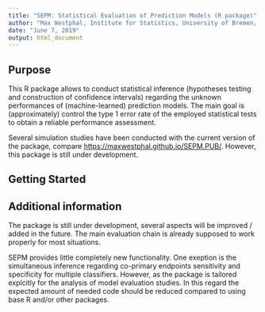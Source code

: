 ```yaml
---
title: "SEPM: Statistical Evaluation of Prediction Models (R package)"
author: "Max Westphal, Institute for Statistics, University of Bremen, Germany (mwestphal@uni-bremen.de)"
date: "June 7, 2019"
output: html_document
---
```


## Purpose

This R package allows to conduct statistical inference (hypotheses testing and 
construction of confidence intervals) regarding the unknown performances of (machine-learned)
prediction models. The main goal is (approximately) control the type 1 error rate of the employed
statistical tests to obtain a reliable performance assessment.

Several simulation studies have been conducted with the current version of the package, compare https://maxwestphal.github.io/SEPM.PUB/. 
However, this package is still under development.

## Getting Started


## Additional information

The package is still under development, several aspects will be improved / added in the future.
The main evaluation chain is already supposed to work properly for most situations.

SEPM provides little completely new functionality. One exeption is the simultaneous inference regarding co-primary endpoints sensitivity and specificity for multiple classifiers. However, as
the package is tailored explcitly for the analysis of model evaluation studies. In this regard the expected amount of needed code should be reduced compared to using base R and/or other packages.







